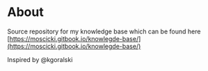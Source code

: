 # About

Source repository for my knowledge base which can be found here [https://moscicki.gitbook.io/knowlegde-base/](https://moscicki.gitbook.io/knowlegde-base/)

Inspired by @kgoralski

